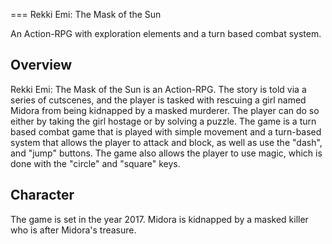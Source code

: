 
===
Rekki Emi: The Mask of the Sun

An Action-RPG with exploration elements and a turn based combat system.

## Overview

Rekki Emi: The Mask of the Sun is an Action-RPG. The story is told via a series of cutscenes, and the player is tasked with rescuing a girl named Midora from being kidnapped by a masked murderer. The player can do so either by taking the girl hostage or by solving a puzzle. The game is a turn based combat game that is played with simple movement and a turn-based system that allows the player to attack and block, as well as use the "dash", and "jump" buttons. The game also allows the player to use magic, which is done with the "circle" and "square" keys.   
  
  
  

## Character

The game is set in the year 2017. Midora is kidnapped by a masked killer who is after Midora's treasure.

###       
   
   
  
   
   
   
    
                                                                                                                                                                                                                                                             
